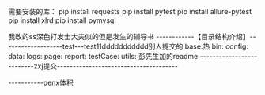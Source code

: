 需要安装的库：
pip install requests
pip install pytest
pip install allure-pytest
pip install xlrd
pip install pymysql

我改的ss深色打发士大夫似的但是发生的辅导书
------------【目录结构介绍】-------------------test---test11ddddddddddd别人提交的
base:热
bin:
config:
data:
logs:
page:
report:
testCase:
utils:
彭先生加的readme
--------------------------zxj提交--------------------------------------


-----------penx体积

